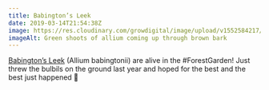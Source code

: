 ```yaml
---
title: Babington’s Leek
date: 2019-03-14T21:54:38Z
image: https://res.cloudinary.com/growdigital/image/upload/v1552584217/babingtons-046C0643.jpg
imageAlt: Green shoots of allium coming up through brown bark
---
```


[Babington’s Leek](http://temperate.theferns.info/viewtropical.php?id=Allium+ampeloprasum+babingtonii) (Allium babingtonii) are alive in the #ForestGarden! Just threw the bulbils on the ground last year and hoped for the best and the best just happened 🙂
